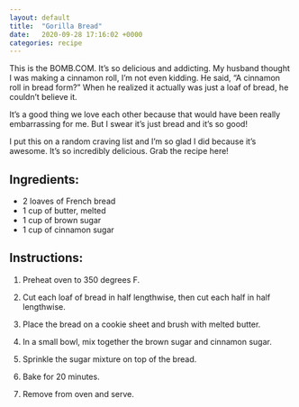 ```yaml
---
layout: default
title:  "Gorilla Bread"
date:   2020-09-28 17:16:02 +0000
categories: recipe
---
```

This is the BOMB.COM. It’s so delicious and addicting. My husband thought I was making a cinnamon roll, I’m not even kidding. He said, “A cinnamon roll in bread form?” When he realized it actually was just a loaf of bread, he couldn’t believe it.

It’s a good thing we love each other because that would have been really embarrassing for me. But I swear it’s just bread and it’s so good!

I put this on a random craving list and I’m so glad I did because it’s awesome. It’s so incredibly delicious. Grab the recipe here!


## Ingredients:

- 2 loaves of French bread
- 1 cup of butter, melted
- 1 cup of brown sugar
- 1 cup of cinnamon sugar

## Instructions:

1. Preheat oven to 350 degrees F.

2. Cut each loaf of bread in half lengthwise, then cut each half in half lengthwise.

3. Place the bread on a cookie sheet and brush with melted butter.

4. In a small bowl, mix together the brown sugar and cinnamon sugar.

5. Sprinkle the sugar mixture on top of the bread.

6. Bake for 20 minutes.

7. Remove from oven and serve.

